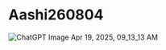 # Aashi260804

![ChatGPT Image Apr 19, 2025, 09_13_13 AM](https://github.com/user-attachments/assets/9884425c-d368-4f56-ae15-63246552d70b)

